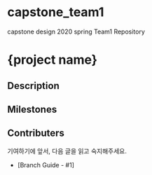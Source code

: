 # capstone_team1
capstone design 2020 spring Team1 Repository

# {project name}

## Description




## Milestones


## Contributers
기여하기에 앞서, 다음 글을 읽고 숙지해주세요. 

- [Branch Guide - #1]


